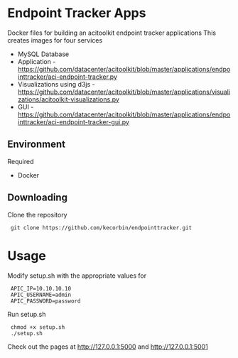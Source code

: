 Endpoint Tracker Apps
====================

Docker files for building an acitoolkit endpoint tracker applications
This creates images for four services

* MySQL Database
* Application - https://github.com/datacenter/acitoolkit/blob/master/applications/endpointtracker/aci-endpoint-tracker.py
* Visualizations using d3js - https://github.com/datacenter/acitoolkit/blob/master/applications/visualizations/acitoolkit-visualizations.py
* GUI - https://github.com/datacenter/acitoolkit/blob/master/applications/endpointtracker/aci-endpoint-tracker-gui.py
 




## Environment

Required

* Docker


## Downloading

Clone the repository

     git clone https://github.com/kecorbin/endpointtracker.git 


# Usage

Modify setup.sh with the appropriate values for 

     APIC_IP=10.10.10.10
     APIC_USERNAME=admin
     APIC_PASSWORD=password

Run setup.sh

     chmod +x setup.sh
     ./setup.sh


Check out the pages at http://127.0.0.1:5000 and http://127.0.0.1:5001
